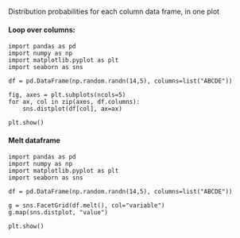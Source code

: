 Distribution probabilities for each column data frame, in one plot


#### Loop over columns:

```
import pandas as pd
import numpy as np
import matplotlib.pyplot as plt
import seaborn as sns

df = pd.DataFrame(np.random.randn(14,5), columns=list("ABCDE"))

fig, axes = plt.subplots(ncols=5)
for ax, col in zip(axes, df.columns):
    sns.distplot(df[col], ax=ax)

plt.show()
```


#### Melt dataframe

```
import pandas as pd
import numpy as np
import matplotlib.pyplot as plt
import seaborn as sns

df = pd.DataFrame(np.random.randn(14,5), columns=list("ABCDE"))

g = sns.FacetGrid(df.melt(), col="variable")
g.map(sns.distplot, "value")

plt.show()
```